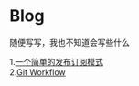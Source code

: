 # Blog
随便写写，我也不知道会写些什么


1.[一个简单的发布订阅模式](https://github.com/chinawzc/Blog/issues/1)    
2.[Git Workflow](https://github.com/chinawzc/Blog/issues/3)
